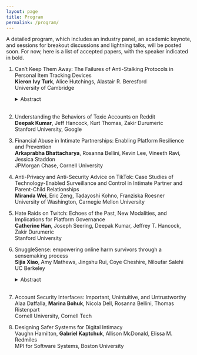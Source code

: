 ```yaml
---
layout: page
title: Program
permalink: /program/
---
```


A detailed program, which includes an industry panel, an academic keynote, 
and sessions for breakout discussions and lightning talks, will be posted 
soon.  For now, here is a list of accepted papers, with the speaker indicated 
in bold.

1. Can’t Keep Them Away: The Failures of Anti-Stalking Protocols in Personal Item Tracking Devices\
   **Kieron Ivy Turk**, Alice Hutchings, Alastair R. Beresford\
   University of Cambridge
   <details><summary>Abstract</summary>

   Personal item tracking devices are popular for locating lost items such as
keys, wallets, and suitcases. These devices are now being abused by stalkers
and domestic abusers to track their victims' locations over time, and some
device manufacturers created `anti-stalking features' in response. We analyse
the effectiveness of the anti-stalking features with five brands of tracking
devices through a gamified naturalistic quasi-experiment in collaboration with
the Assassins' Guild student society. Despite participants knowing they might
be tracked, and being incentivised to detect and remove the tracker, the
anti-stalking features were rarely used. We then explore common
implementations of these anti-stalking features and analyse their limitations
directly. We identify several failures of each of the features that prevent
them from performing their intended purpose even if they were in use. These
failures combined imply a need to greatly improve the presence of
anti-stalking features to prevent trackers from being abused.
   </details><br>
    
2. Understanding the Behaviors of Toxic Accounts on Reddit\
   **Deepak Kumar**, Jeff Hancock, Kurt Thomas, Zakir Durumeric\
   Stanford University, Google

3. Financial Abuse in Intimate Partnerships: Enabling Platform Resilience and Prevention\
   **Arkaprabha Bhattacharya**, Rosanna Bellini, Kevin Lee, Vineeth Ravi, Jessica Staddon\
   JPMorgan Chase, Cornell University

4. Anti-Privacy and Anti-Security Advice on TikTok: Case Studies of Technology-Enabled Surveillance and Control in Intimate Partner and Parent-Child Relationships\
   **Miranda Wei**, Eric Zeng, Tadayoshi Kohno, Franziska Roesner\
   University of Washington, Carnegie Mellon University

5. Hate Raids on Twitch: Echoes of the Past, New Modalities, and Implications for Platform Governance\
   **Catherine Han**, Joseph Seering, Deepak Kumar, Jeffrey T. Hancock, Zakir Durumeric\
   Stanford University

6. SnuggleSense: empowering online harm survivors through a sensemaking process\
   **Sijia Xiao**, Amy Mathews, Jingshu Rui, Coye Cheshire, Niloufar Salehi\
   UC Berkeley
   <details><summary>Abstract</summary>

   Interpersonal harm is a prevalent problem on social media platforms. Survivors are often left out of the traditional content moderation process and face uncertainty and risk of secondary harm when seeking outside help. Our research aims to empower survivors in a critical and early stage in addressing harm --- the sensemaking process. we developed SnuggleSense, a tool that empowers survivors by guiding them through a reflective sensemaking process inspired by restorative justice practices. Our evaluation found that SnuggleSense empowers participants by expanding their options for addressing harm beyond traditional content moderation methods, helping them understand their needs for restoration and healing, and increasing their engagement and emotional support in addressing harm for their friends. We discuss the implications of these findings, including the importance of providing guidance, agency and information in survivors' sensemaking of harm, as well as the educational effect of the reflection process within online communities.
   </details><br>
  
7. Account Security Interfaces: Important, Unintuitive, and Untrustworthy\
   Alaa Daffalla, **Marina Bohuk**, Nicola Dell, Rosanna Bellini, Thomas Ristenpart\
   Cornell University, Cornell Tech

8. Designing Safer Systems for Digital Intimacy\
   Vaughn Hamilton, **Gabriel Kaptchuk**, Allison McDonald, Elissa M. Redmiles\
   MPI for Software Systems, Boston University
